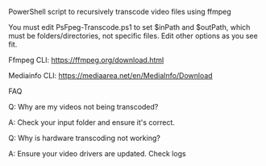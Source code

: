 PowerShell script to recursively transcode video files using ffmpeg

You must edit PsFpeg-Transcode.ps1 to set $inPath and $outPath, which must be folders/directories, not specific files. Edit other options as you see fit.

Ffmpeg CLI: https://ffmpeg.org/download.html

Mediainfo CLI: https://mediaarea.net/en/MediaInfo/Download

FAQ

Q: Why are my videos not being transcoded?

A: Check your input folder and ensure it's correct.

Q: Why is hardware transcoding not working?

A: Ensure your video drivers are updated. Check logs
